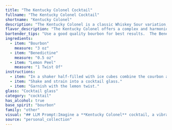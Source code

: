 ```yaml
---
title: "The Kentucky Colonel Cocktail"
fullname: "The Kentucky Colonel Cocktail"
shortname: "Kentucky Colonel"
description: "The Kentucky Colonel is a classic Whiskey Sour variation, a family known for their tart and refreshing nature. This cocktail's origins are shrouded in mystery, likely emerging from the vibrant bar scene of the early 20th century, with its combination of bourbon, herbal Benedictine, and a citrus twist epitomizing the era's sophisticated drinking culture. "
flavor_description: "The Kentucky Colonel offers a complex and harmonious blend. The robust, spicy notes of bourbon are beautifully balanced by the sweet, herbal complexity of Benedictine. A subtle citrus lift from the lemon peel adds a refreshing touch, cutting through the richness. The result is a smooth, warming cocktail that lingers on the palate with a hint of spice and citrus. "
bartender_tips: "Use a good quality bourbon for best results.  The Benedictine adds sweetness and herbal notes, so adjust the amount to your preference.  A good twist of lemon peel adds a refreshing touch and elevates the drink.  Don't over-muddle the peel - just a light squeeze to release oils.  Serve chilled in a coupe glass for a classic presentation. "
ingredients:
  - item: "Bourbon"
    measure: "3 oz"
  - item: "Benedictine"
    measure: "0.5 oz"
  - item: "Lemon Peel"
    measure: "1 Twist Of"
instructions:
  - item: "In a shaker half-filled with ice cubes combine the courbon and Benedictine."
  - item: "Shake and strain into a cocktail glass."
  - item: "Garnish with the lemon twist."
glass: "Cocktail glass"
category: "cocktail"
has_alcohol: true
base_spirit: "bourbon"
family: "other"
visual: "## LLM Prompt:Imagine a **Kentucky Colonel** cocktail, a vibrant blend of golden **Bourbon** and rich, amber **Benedictine**, kissed with the subtle essence of **lemon peel**.  **Describe the visual appeal of this cocktail.** * What is the **overall color** of the drink? * Is it **clear, cloudy, or layered**? * What is the **texture** like? * Are there any **visible elements** like ice cubes, fruit garnishes, or a lemon twist? * How does the **light play** off the drink? Focus on using **vivid and descriptive language** to paint a picture of the Kentucky Colonel's visual allure. "
source: "personal_collection"
---
```


